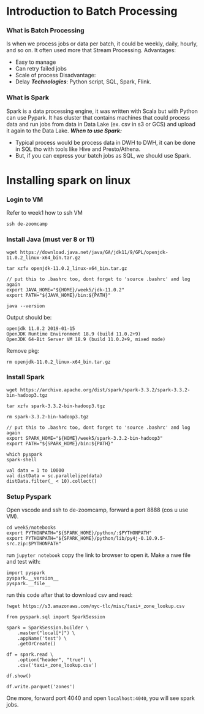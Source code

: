 # Introduction to Batch Processing
### What is Batch Processing
Is when we process jobs or data per batch, it could be weekly, daily, hourly, and so on. It often used more that Stream Processing.
Advantages:
* Easy to manage
* Can retry failed jobs
* Scale of process
Disadvantage:
* Delay
***Technologies***: Python script, SQL, Spark, Flink.

### What is Spark
Spark is a data processing engine, it was written with Scala but with Python can use Pypark. It has cluster that contains machines that could process data and run jobs from data in Data Lake (ex. csv in s3 or GCS) and upload it again to the Data Lake.
***When to use Spark:***
* Typical process would be process data in DWH to DWH, it can be done in SQL tho with tools like Hive and Presto/Athena.
* But, if you can express your batch jobs as SQL, we should use Spark. 

# Installing spark on linux
### Login to VM
Refer to week1 how to ssh VM
```
ssh de-zoomcamp
```

### Install Java (must ver 8 or 11)
```
wget https://download.java.net/java/GA/jdk11/9/GPL/openjdk-11.0.2_linux-x64_bin.tar.gz
```
```
tar xzfv openjdk-11.0.2_linux-x64_bin.tar.gz
```
```
// put this to .bashrc too, dont forget to 'source .bashrc' and log again
export JAVA_HOME="${HOME}/week5/jdk-11.0.2"
export PATH="${JAVA_HOME}/bin:${PATH}"
```
```
java --version
```
Output should be:
```
openjdk 11.0.2 2019-01-15
OpenJDK Runtime Environment 18.9 (build 11.0.2+9)
OpenJDK 64-Bit Server VM 18.9 (build 11.0.2+9, mixed mode)
```
Remove pkg:
```
rm openjdk-11.0.2_linux-x64_bin.tar.gz
```

### Install Spark
```
wget https://archive.apache.org/dist/spark/spark-3.3.2/spark-3.3.2-bin-hadoop3.tgz
```
```
tar xzfv spark-3.3.2-bin-hadoop3.tgz
```
```
rm spark-3.3.2-bin-hadoop3.tgz
```
```
// put this to .bashrc too, dont forget to 'source .bashrc' and log again
export SPARK_HOME="${HOME}/week5/spark-3.3.2-bin-hadoop3"
export PATH="${SPARK_HOME}/bin:${PATH}"
```
```
which pyspark
spark-shell

val data = 1 to 10000
val distData = sc.parallelize(data)
distData.filter(_ < 10).collect()
```

### Setup Pyspark
Open vscode and ssh to de-zoomcamp, forward a port 8888 (cos u use VM).
```
cd week5/notebooks
export PYTHONPATH="${SPARK_HOME}/python/:$PYTHONPATH"
export PYTHONPATH="${SPARK_HOME}/python/lib/py4j-0.10.9.5-src.zip:$PYTHONPATH"
```
run `jupyter notebook` copy the link to browser to open it. Make a nwe file and test with:
```
import pyspark
pyspark.__version__
pyspark.__file__
```
run this code after that to download csv and read:
```
!wget https://s3.amazonaws.com/nyc-tlc/misc/taxi+_zone_lookup.csv

from pyspark.sql import SparkSession

spark = SparkSession.builder \
    .master("local[*]") \
    .appName('test') \
    .getOrCreate()

df = spark.read \
    .option("header", "true") \
    .csv('taxi+_zone_lookup.csv')

df.show()

df.write.parquet('zones')
```
One more, forward port 4040 and open `localhost:4040`, you will see spark jobs.

